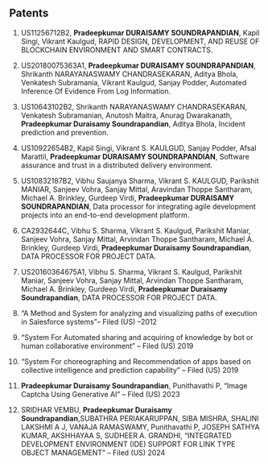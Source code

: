 ## Patents

1. US11256712B2, __Pradeepkumar DURAISAMY SOUNDRAPANDIAN__, Kapil Singi, Vikrant Kaulgud, RAPID DESIGN, DEVELOPMENT, AND REUSE OF BLOCKCHAIN ENVIRONMENT AND SMART CONTRACTS.

1. US20180075363A1, __Pradeepkumar DURAISAMY SOUNDRAPANDIAN__, Shrikanth NARAYANASWAMY CHANDRASEKARAN, Aditya Bhola, Venkatesh Subramania, Vikrant Kaulgud, Sanjay Podder, Automated Inference Of Evidence From Log Information. 

1. US10643102B2, Shrikanth NARAYANASWAMY CHANDRASEKARAN, Venkatesh Subramanian, Anutosh Maitra, Anurag Dwarakanath, __Pradeepkumar Duraisamy Soundrapandian__, Aditya Bhola, Incident prediction and prevention.

1. US10922654B2, Kapil Singi, Vikrant S. KAULGUD, Sanjay Podder, Afsal Marattil, __Pradeepkumar DURAISAMY SOUNDRAPANDIAN__, Software assurance and trust in a distributed delivery environment. 

1. US10832187B2, Vibhu Saujanya Sharma, Vikrant S. KAULGUD, Parikshit MANIAR, Sanjeev Vohra, Sanjay Mittal, Aravindan Thoppe Santharam, Michael A. Brinkley, Gurdeep Virdi, __Pradeepkumar DURAISAMY SOUNDRAPANDIAN__, Data processor for integrating agile development projects into an end-to-end development platform. 

1. CA2932644C, Vibhu S. Sharma, Vikrant S. Kaulgud, Parikshit Maniar, Sanjeev Vohra, Sanjay Mittal, Arvindan Thoppe Santharam, Michael A. Brinkley, Gurdeep Virdi, __Pradeepkumar Duraisamy Soundrapandian__, DATA PROCESSOR FOR PROJECT DATA.
 
1. US20160364675A1, Vibhu S. Sharma, Vikrant S. Kaulgud, Parikshit Maniar, Sanjeev Vohra, Sanjay Mittal, Arvindan Thoppe Santharam, Michael A. Brinkley, Gurdeep Virdi, __Pradeepkumar Duraisamy Soundrapandian__, DATA PROCESSOR FOR PROJECT DATA.

1. “A Method and System for analyzing and visualizing paths of execution in Salesforce systems”– Filed (US) –2012

1. “System For Automated sharing and acquiring of knowledge by bot or human collaborative environment” – Filed (US) 2019

1. “System For choreographing and Recommendation of apps based on collective intelligence and prediction capability” – Filed (US) 2019

1. __Pradeepkumar Duraisamy Soundrapandian__, Punithavathi P, “Image Captcha Using Generative AI” – Filed (US) 2023

1. SRIDHAR VEMBU, __Pradeepkumar Duraisamy Soundrapandian__,SUBATHRA PERIAKARUPPAN, SIBA MISHRA, SHALINI LAKSHMI A J, VANAJA RAMASWAMY, Punithavathi P, JOSEPH SATHYA KUMAR, AKSHHAYAA S, SUDHEER A. GRANDHI, “INTEGRATED DEVELOPMENT ENVIRONMENT (IDE) SUPPORT FOR LINK TYPE OBJECT MANAGEMENT” – Filed (US) 2024
